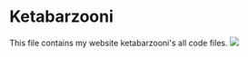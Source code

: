 # Ketabarzooni
This file contains my website ketabarzooni's all code files.
<img src="https://hounaar.com/services-and-projects/ketabarzooni/pics/1.png">
